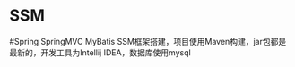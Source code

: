 SSM
=======
#Spring SpringMVC MyBatis 
        SSM框架搭建，项目使用Maven构建，jar包都是最新的，开发工具为Intellij IDEA，数据库使用mysql
